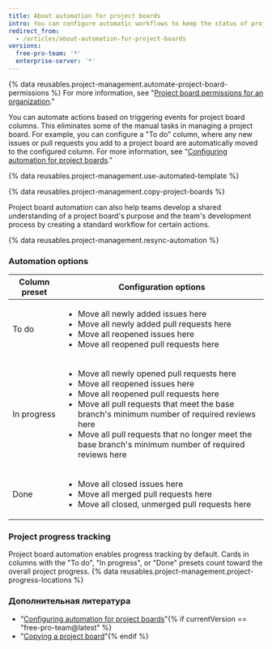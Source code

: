 ```yaml
---
title: About automation for project boards
intro: You can configure automatic workflows to keep the status of project board cards in sync with the associated issues and pull requests.
redirect_from:
  - /articles/about-automation-for-project-boards
versions:
  free-pro-team: '*'
  enterprise-server: '*'
---
```


{% data reusables.project-management.automate-project-board-permissions %}  For more information, see "[Project board permissions for an organization](/articles/project-board-permissions-for-an-organization)."

You can automate actions based on triggering events for project board columns. This eliminates some of the manual tasks in managing a project board. For example, you can configure a "To do" column, where any new issues or pull requests you add to a project board are automatically moved to the configured column. For more information, see "[Configuring automation for project boards](/articles/configuring-automation-for-project-boards)."

{% data reusables.project-management.use-automated-template %}

{% data reusables.project-management.copy-project-boards %}

Project board automation can also help teams develop a shared understanding of a project board's purpose and the team's development process by creating a standard workflow for certain actions.

{% data reusables.project-management.resync-automation %}

### Automation options

| Column preset | Configuration options     |
| ------------- | ------------------------- |
| To do         | <ul><li>Move all newly added issues here</li><li>Move all newly added pull requests here</li><li>Move all reopened issues here</li><li>Move all reopened pull requests here</li></ul> |
| In progress   | <ul><li>Move all newly opened pull requests here</li><li>Move all reopened issues here</li><li>Move all reopened pull requests here</li><li>Move all pull requests that meet the base branch's minimum number of required reviews here</li><li>Move all pull requests that no longer meet the base branch's minimum number of required reviews here</li></ul> |
| Done          | <ul><li>Move all closed issues here</li><li>Move all merged pull requests here</li><li>Move all closed, unmerged pull requests here</li></ul> |

### Project progress tracking
Project board automation enables progress tracking by default. Cards in columns with the "To do", "In progress", or "Done" presets count toward the overall project progress. {% data reusables.project-management.project-progress-locations %}

### Дополнительная литература
- "[Configuring automation for project boards](/articles/configuring-automation-for-project-boards)"{% if currentVersion == "free-pro-team@latest" %}
- "[Copying a project board](/articles/copying-a-project-board)"{% endif %}
